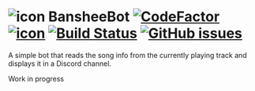 # ![icon](https://u.teknik.io/znQBF.png) BansheeBot [![CodeFactor](https://www.codefactor.io/repository/github/calexil/bansheebot/badge)](https://www.codefactor.io/repository/github/calexil/bansheebot) [![icon](https://img.shields.io/badge/Heroku-Deployed-8460aa.svg)](https://bansheebot.herokuapp.com/) [![Build Status](https://travis-ci.org/calexil/BansheeBot.svg?branch=master)](https://travis-ci.org/calexil/BansheeBot) [![GitHub issues](https://img.shields.io/github/issues/calexil/BansheeBot.svg)](https://github.com/calexil/BansheeBot/issues)


A simple bot that reads the song info from the currently playing track and displays it in a Discord channel.

Work in progress
